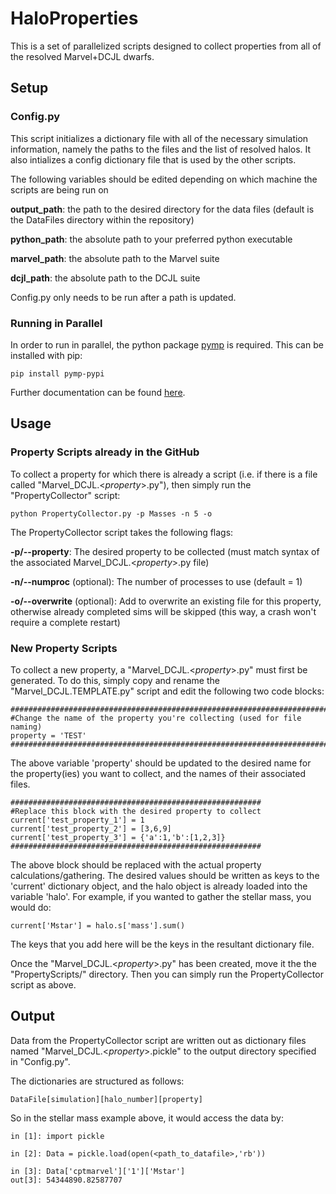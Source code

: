 # HaloProperties

This is a set of parallelized scripts designed to collect properties from all of the resolved Marvel+DCJL dwarfs.

## Setup
### Config.py
This script initializes a dictionary file with all of the necessary simulation information, namely the paths to the files and the list of resolved halos. It also intializes a config dictionary file that is used by the other scripts.

The following variables should be edited depending on which machine the scripts are being run on

**output\_path**: the path to the desired directory for the data files (default is the DataFiles directory within the repository)

**python\_path**: the absolute path to your preferred python executable

**marvel\_path**: the absolute path to the Marvel suite

**dcjl\_path**: the absolute path to the DCJL suite

Config.py only needs to be run after a path is updated.

### Running in Parallel
In order to run in parallel, the python package [pymp](https://github.com/classner/pymp.git) is required. This can be installed with pip:
	
	pip install pymp-pypi
	
Further documentation can be found [here](https://github.com/classner/pymp.git).

## Usage
### Property Scripts already in the GitHub
To collect a property for which there is already a script (i.e. if there is a file called "Marvel\_DCJL.<*property*>.py"), then simply run the "PropertyCollector" script:

	python PropertyCollector.py -p Masses -n 5 -o

The PropertyCollector script takes the following flags:

**-p/--property**: The desired property to be collected (must match syntax of the associated Marvel_DCJL.<*property*>.py file)

**-n/--numproc** (optional): The number of processes to use (default = 1)

**-o/--overwrite** (optional): Add to overwrite an existing file for this property, otherwise already completed sims will be skipped (this way, a crash won't require a complete restart)

### New Property Scripts
To collect a new property, a "Marvel\_DCJL.<*property*>.py" must first be generated. To do this, simply copy and rename the "Marvel\_DCJL.TEMPLATE.py" script and edit the following two code blocks:

	#########################################################################
	#Change the name of the property you're collecting (used for file naming)
	property = 'TEST'
	#########################################################################

The above variable 'property' should be updated to the desired name for the property(ies) you want to collect, and the names of their associated files.

	########################################################
	#Replace this block with the desired property to collect
	current['test_property_1'] = 1
	current['test_property_2'] = [3,6,9]
	current['test_property_3'] = {'a':1,'b':[1,2,3]}
	########################################################

The above block should be replaced with the actual property calculations/gathering. The desired values should be written as keys to the 'current' dictionary object, and the halo object is already loaded into the variable 'halo'. For example, if you wanted to gather the stellar mass, you would do:

	current['Mstar'] = halo.s['mass'].sum()
	
The keys that you add here will be the keys in the resultant dictionary file.

Once the "Marvel\_DCJL.<*property*>.py" has been created, move it the the "PropertyScripts/" directory. Then you can simply run the PropertyCollector script as above.

## Output
Data from the PropertyCollector script are written out as dictionary files named "Marvel\_DCJL.<*property*>.pickle" to the output directory specified in "Config.py". 

The dictionaries are structured as follows:

	DataFile[simulation][halo_number][property]
	
So in the stellar mass example above, it would access the data by:

	in [1]: import pickle
	
	in [2]: Data = pickle.load(open(<path_to_datafile>,'rb'))
	
	in [3]: Data['cptmarvel']['1']['Mstar']
	out[3]: 54344890.82587707
	